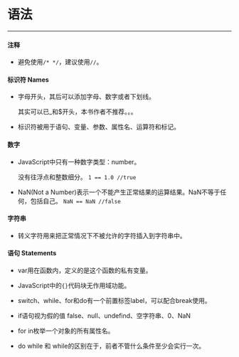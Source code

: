 # 语法
---

#### 注释

- 避免使用`/* */`，建议使用`//`。

#### 标识符 Names

- 字母开头，其后可以添加字母、数字或者下划线。
  
  其实可以已_和$开头，本书作者不推荐。。。

- 标识符被用于语句、变量、参数、属性名、运算符和标记。

#### 数字

- JavaScript中只有一种数字类型：number。
  
  没有往浮点和整数细分。
  `1 == 1.0 //true`

- NaN(Not a Number)表示一个不能产生正常结果的运算结果。NaN不等于任何，包括自己。
  `NaN == NaN //false`
  
#### 字符串

- 转义字符用来把正常情况下不被允许的字符插入到字符串中。

#### 语句 Statements

- var用在函数内，定义的是这个函数的私有变量。

- JavaScript中的`{}`代码块无作用域功能。

- switch、while、for和do有一个前置标签label，可以配合break使用。

- if语句视为假的值
  false、null、undefind、空字符串、0、NaN
  
- for in枚举一个对象的所有属性名。

- do while 和 while的区别在于，前者不管什么条件至少会实行一次。
  



